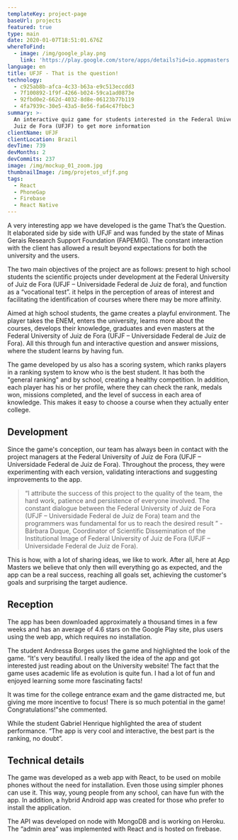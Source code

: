```yaml
---
templateKey: project-page
baseUrl: projects
featured: true
type: main
date: 2020-01-07T18:51:01.676Z
whereToFind:
  - image: /img/google_play.png
    link: 'https://play.google.com/store/apps/details?id=io.appmasters.eisaquestao'
language: en
title: UFJF - That is the question!
technology:
  - c925ab8b-afca-4c33-b63a-e9c513eccdd3
  - 7f100892-1f9f-4266-b024-59ca1ad0873e
  - 92fbd0e2-662d-4032-8d8e-06123b77b119
  - 4fa7939c-30e5-43a5-8e56-fa64c47fbbc3
summary: >-
  An interactive quiz game for students interested in the Federal University of
  Juiz de Fora (UFJF) to get more information
clientName: UFJF
clientLocation: Brazil
devTime: 739
devMonths: 2
devCommits: 237
image: /img/mockup_01_zoom.jpg
thumbnailImage: /img/projetos_ufjf.png
tags:
  - React
  - PhoneGap
  - Firebase
  - React Native
---
```

A very interesting app we have developed is the game That’s the Question. It  elaborated side by side with UFJF and was funded by the state of Minas Gerais Research Support Foundation (FAPEMIG). The constant interaction with the client has allowed a result beyond expectations for both the university and the users.

The two main objectives of the project are as follows: present to high school students the scientific projects under development at the Federal University of Juiz de Fora (UFJF – Universidade Federal de Juiz de fora), and function as a “vocational test”. it helps in the perception of areas of interest and facilitating the identification of courses where there may be more affinity.

Aimed at high school students, the game creates a playful environment. The player takes the ENEM, enters the university, learns more about the courses, develops their knowledge, graduates and even masters at the Federal University of Juiz de Fora (UFJF – Universidade Federal de Juiz de Fora). All this through fun and interactive question and answer missions, where the student learns by having fun.

The game developed by us also has a scoring system, which ranks players in a ranking system to know who is the best student. It has both the "general ranking" and by school, creating a healthy competition. In addition, each player has his or her profile, where they can check the rank, medals won, missions completed, and the level of success in each area of knowledge. This makes it easy to choose a course when they actually enter college.
    
## Development

Since the game's conception, our team has always been in contact with the project managers at the Federal University of Juiz de Fora (UFJF – Universidade Federal de Juiz de Fora). Throughout the process, they were experimenting with each version, validating interactions and suggesting improvements to the app.
> “I attribute the success of this project to the quality of the team, the hard work, patience and persistence of everyone involved. The constant dialogue between the Federal University of Juiz de Fora (UFJF – Universidade Federal de Juiz de Fora) team and the programmers was fundamental for us to reach the desired result ” - Bárbara Duque, Coordinator of Scientific Dissemination of the Institutional Image of Federal University of Juiz de Fora (UFJF – Universidade Federal de Juiz de Fora). 

This is how, with a lot of sharing ideas, we like to work. After all, here at App Masters we believe that only then will everything go as expected, and the app can be a real success, reaching all goals set, achieving the customer's goals and surprising the target audience.

## Reception

The app has been downloaded approximately a thousand times in a few weeks and has an average of 4.6 stars on the Google Play site, plus users using the web app, which requires no installation.

The student Andressa Borges uses the game and highlighted the look of the game. “It's very beautiful. I really liked the idea of the app and got interested just reading about on the University website! The fact that the game uses academic life as evolution is quite fun. I had a lot of fun and enjoyed learning some more fascinating facts!

It was time for the college entrance exam and the game distracted me, but giving me more incentive to focus! There is so much potential in the game! Congratulations!"she commented.

While the student Gabriel Henrique highlighted the area of student performance. “The app is very cool and interactive, the best part is the ranking, no doubt”.
    
## Technical details

The game was developed as a web app with React, to be used on mobile phones without the need for installation. Even those using simpler phones can use it.  This way, young people from any school, can have fun with the app. In addition, a hybrid Android app was created for those who prefer to install the application.

The API was developed on node with MongoDB and is working on Heroku. The “admin area” was implemented with React and is hosted on firebase.
    
